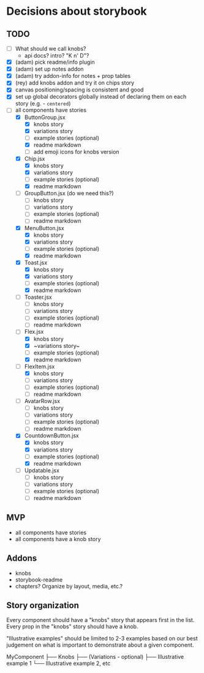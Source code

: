 # Decisions about storybook

## TODO

- [ ] What should we call knobs?
  - api docs? intro? "K n' D"?
- [x] (adam) pick readme/info plugin
- [x] (adam) set up notes addon
- [x] (adam) try addon-info for notes + prop tables
- [x] (rey) add knobs addon and try it on chips story
- [x] canvas positioning/spacing is consistent and good
- [x] set up global decorators globally instead of declaring them on each story (e.g. - `centered`)
- [ ] all components have stories
  - [x] ButtonGroup.jsx
    - [x] knobs story
    - [x] variations story
    - [ ] example stories (optional)
    - [x] readme markdown
    - [ ] add emoji icons for knobs version
  - [x] Chip.jsx
    - [x] knobs story
    - [x] variations story
    - [ ] example stories (optional)
    - [x] readme markdown
  - [ ] GroupButton.jsx (do we need this?)
    - [ ] knobs story
    - [ ] variations story
    - [ ] example stories (optional)
    - [ ] readme markdown
  - [x] MenuButton.jsx
    - [x] knobs story
    - [x] variations story
    - [ ] example stories (optional)
    - [x] readme markdown
  - [x] Toast.jsx
    - [x] knobs story
    - [x] variations story
    - [ ] example stories (optional)
    - [x] readme markdown
  - [ ] Toaster.jsx
    - [ ] knobs story
    - [ ] variations story
    - [ ] example stories (optional)
    - [ ] readme markdown
  - [ ] Flex.jsx
    - [x] knobs story
    - [x] ~variations story~
    - [ ] example stories (optional)
    - [x] readme markdown
  - [ ] FlexItem.jsx
    - [x] knobs story
    - [ ] variations story
    - [ ] example stories (optional)
    - [ ] readme markdown
  - [ ] AvatarRow.jsx
    - [ ] knobs story
    - [ ] variations story
    - [ ] example stories (optional)
    - [ ] readme markdown
  - [x] CountdownButton.jsx
    - [x] knobs story
    - [x] variations story
    - [ ] example stories (optional)
    - [x] readme markdown
  - [ ] Updatable.jsx
    - [ ] knobs story
    - [ ] variations story
    - [ ] example stories (optional)
    - [ ] readme markdown

## MVP
- all components have stories
- all components have a knob story

## Addons

- knobs
- storybook-readme
- chapters? Organize by layout, media, etc.?

## Story organization

Every component should have a "knobs" story that appears first in the list.
Every prop in the "knobs" story should have a knob.

"Illustrative examples" should be limited to 2-3 examples based on our best judgement on
what is important to demonstrate about a given component.

MyComponent
├── Knobs
├── (Variations - optional)
├── Illustrative example 1
└── Illustrative example 2, etc


